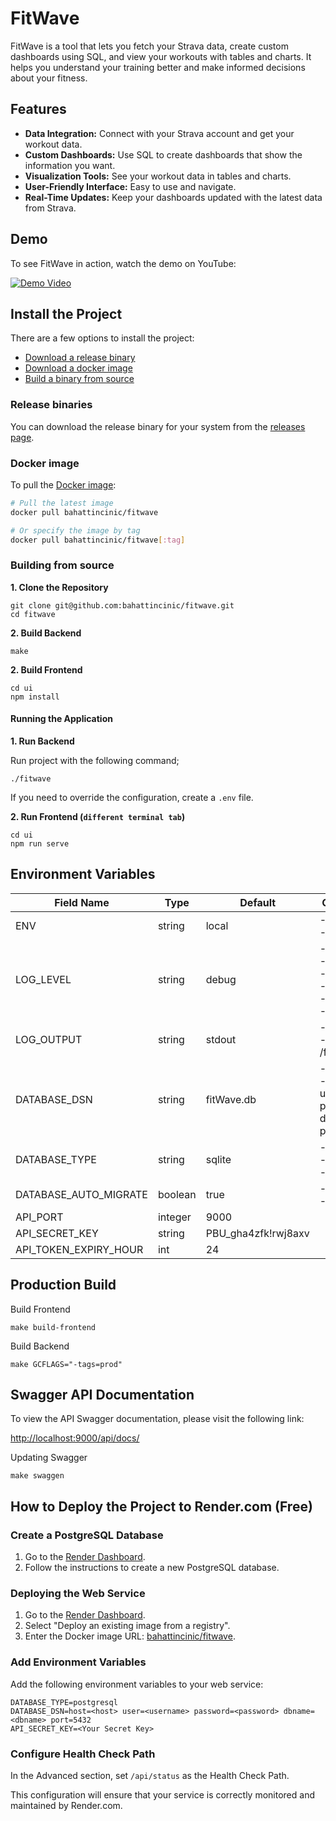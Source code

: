 # FitWave

FitWave is a tool that lets you fetch your Strava data, 
create custom dashboards using SQL, and view your workouts 
with tables and charts. It helps you understand your training 
better and make informed decisions about your fitness.

## Features
- **Data Integration:** Connect with your Strava account and get your workout data.
- **Custom Dashboards:** Use SQL to create dashboards that show the information you want.
- **Visualization Tools:** See your workout data in tables and charts.
- **User-Friendly Interface:** Easy to use and navigate.
- **Real-Time Updates:** Keep your dashboards updated with the latest data from Strava.

## Demo

To see FitWave in action, watch the demo on YouTube: 

[![Demo Video](https://img.youtube.com/vi/Y7Hl4OOkgB4/0.jpg)](https://www.youtube.com/watch?v=Y7Hl4OOkgB4)

## Install the Project

There are a few options to install the project:

- [Download a release binary](#release-binaries)
- [Download a docker image](#docker-image)
- [Build a binary from source](#building-from-source)

### Release binaries

You can download the release binary for your system from the [releases page](https://github.com/bahattincinic/fitwave/releases).

### Docker image

To pull the [Docker image](https://hub.docker.com/r/bahattincinic/fitwave):

```bash
# Pull the latest image
docker pull bahattincinic/fitwave

# Or specify the image by tag
docker pull bahattincinic/fitwave[:tag]
```

### Building from source

**1. Clone the Repository**

```
git clone git@github.com:bahattincinic/fitwave.git
cd fitwave
```

**2. Build Backend**

```
make
```

**2. Build Frontend**

```
cd ui
npm install
```

#### Running the Application

**1. Run Backend**

Run project with the following command;

    ./fitwave

If you need to override the configuration, create a `.env` file.

**2. Run Frontend (`different terminal tab`)**

    cd ui
    npm run serve

## Environment Variables

| Field Name            | Type    | Default             | Options/Examples                                                                           |
|-----------------------|---------|---------------------|--------------------------------------------------------------------------------------------|
| ENV                   | string  | local               | - local<br/>- production                                                                   |
| LOG_LEVEL             | string  | debug               | - debug<br/>- info<br/>- warn<br/>- error<br/>- panic<br/>- fatal                          |
| LOG_OUTPUT            | string  | stdout              | - stdout<br/>- /foo/bar/fitwave.log                                                        |
| DATABASE_DSN          | string  | fitWave.db          | - fitWave.db<br/>- host=localhost user=postgres password=postgres dbname=fitwave port=5432 |
| DATABASE_TYPE         | string  | sqlite              | - mysql<br/>- postgresql<br/>- sqlite                                                      |
| DATABASE_AUTO_MIGRATE | boolean | true                | - true<br/>- false                                                                         |
| API_PORT              | integer | 9000                |                                                                                            |
| API_SECRET_KEY        | string  | PBU_gha4zfk!rwj8axv |                                                                                            |
| API_TOKEN_EXPIRY_HOUR | int     | 24                  |                                                                                            | 

## Production Build

Build Frontend

```
make build-frontend
```

Build Backend

```
make GCFLAGS="-tags=prod"
```


## Swagger API Documentation

To view the API Swagger documentation, please visit the following link:

[http://localhost:9000/api/docs/](http://localhost:9000/api/docs/)

Updating Swagger

    make swaggen

## How to Deploy the Project to Render.com (Free)

### Create a PostgreSQL Database

1. Go to the [Render Dashboard](https://dashboard.render.com/new/database).
2. Follow the instructions to create a new PostgreSQL database.

### Deploying the Web Service

1. Go to the [Render Dashboard](https://dashboard.render.com/create?type=web).
2. Select "Deploy an existing image from a registry".
3. Enter the Docker image URL: [bahattincinic/fitwave](https://hub.docker.com/r/bahattincinic/fitwave).

### Add Environment Variables

Add the following environment variables to your web service:

```
DATABASE_TYPE=postgresql
DATABASE_DSN=host=<host> user=<username> password=<password> dbname=<dbname> port=5432
API_SECRET_KEY=<Your Secret Key>
```

### Configure Health Check Path

In the Advanced section, set `/api/status` as the Health Check Path.

This configuration will ensure that your service is correctly monitored and maintained by Render.com.

